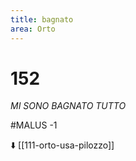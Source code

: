 ```yaml
---
title: bagnato
area: Orto
---
```

# 152
_MI SONO BAGNATO TUTTO_

#MALUS -1

⬇️ [[111-orto-usa-pilozzo]]
